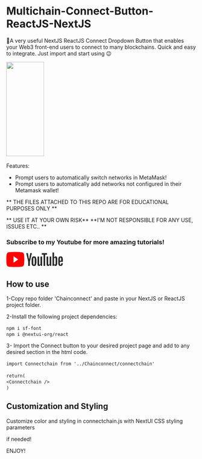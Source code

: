 # Multichain-Connect-Button-ReactJS-NextJS
🚀A very useful NextJS ReactJS Connect Dropdown Button that enables your Web3 front-end users to connect to many blockchains. Quick and easy to integrate. Just import and start using 😉

<img src="https://github.com/net2devcrypto/Multichain-Connect-Button-ReactJS-NextJS/blob/main/ConnectChain-Button.PNG" width="100" height="250"/>

Features:

- Prompt users to automatically switch networks in MetaMask!
- Prompt users to automatically add networks not configured in their Metamask wallet!

** THE FILES ATTACHED TO THIS REPO ARE FOR EDUCATIONAL PURPOSES ONLY **

** USE IT AT YOUR OWN RISK** **I'M NOT RESPONSIBLE FOR ANY USE, ISSUES ETC.. **

<h3>Subscribe to my Youtube for more amazing tutorials!</h3>
<a href="https://youtube.a3b.io" target="_blank"><img src="https://github.com/net2devcrypto/misc/blob/main/ytlogo2.png" width="150" height="40"></a> 

## How to use

1-Copy repo folder 'Chainconnect' and paste in your NextJS or ReactJS project folder.

2-Install the following project dependencies:

```shell
npm i sf-font
npm i @nextui-org/react
```

3- Import the Connect button to your desired project page and add to any desired section in the html code.

```shell
import Connectchain from '../Chainconnect/connectchain'

return(
<Connectchain />
)

```

## Customization and Styling

Customize color and styling in connectchain.js with NextUI CSS styling parameters

if needed!

ENJOY!
